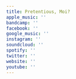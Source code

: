 ```yaml
---
title: Pretentious, Moi?
apple_music: ''
bandcamp: ''
facebook: ''
google_music: ''
instagram: ''
soundcloud: ''
spotify: ''
twitter: ''
website: ''
youtube: ''
---
```

